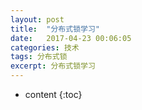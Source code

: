 ```yaml
---
layout: post
title:  "分布式锁学习"
date:   2017-04-23 00:06:05
categories: 技术
tags: 分布式锁
excerpt: 分布式锁学习
---
```


* content
{:toc}

